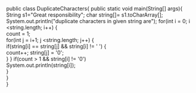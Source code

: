 public class DuplicateCharacters{
public static void main(String[] args){
String s1="Great responsibility";
char string[]= s1.toCharArray[];
System.out.println("duplicate characters in given string are");
for(int i = 0; i <string.length; i++) {  
            count = 1;  
            for(int j = i+1; j <string.length; j++) {  
                if(string[i] == string[j] && string[i] != ' ') {  
                    count++;
                    string[j] = '0';  
}
}
 if(count > 1 && string[i] != '0')  
                System.out.println(string[i]);  
        }  
    }  
}  
